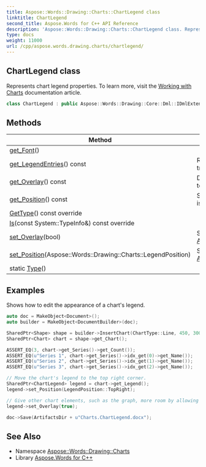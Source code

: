 ```yaml
---
title: Aspose::Words::Drawing::Charts::ChartLegend class
linktitle: ChartLegend
second_title: Aspose.Words for C++ API Reference
description: 'Aspose::Words::Drawing::Charts::ChartLegend class. Represents chart legend properties. To learn more, visit the  documentation article in C++.'
type: docs
weight: 11000
url: /cpp/aspose.words.drawing.charts/chartlegend/
---
```

## ChartLegend class


Represents chart legend properties. To learn more, visit the [Working with Charts](https://docs.aspose.com/words/cpp/working-with-charts/) documentation article.

```cpp
class ChartLegend : public Aspose::Words::Drawing::Core::Dml::IDmlExtensionListSource
```

## Methods

| Method | Description |
| --- | --- |
| [get_Font](./get_font/)() |  |
| [get_LegendEntries](./get_legendentries/)() const | Returns a collection of legend entries for all series and trendlines of the parent chart. |
| [get_Overlay](./get_overlay/)() const | Determines whether other chart elements shall be allowed to overlap legend. Default value is **false**. |
| [get_Position](./get_position/)() const | Specifies the position of the legend on a chart. Default value is [Right](../legendposition/). |
| [GetType](./gettype/)() const override |  |
| [Is](./is/)(const System::TypeInfo\&) const override |  |
| [set_Overlay](./set_overlay/)(bool) | Setter for [Aspose::Words::Drawing::Charts::ChartLegend::get_Overlay](./get_overlay/). |
| [set_Position](./set_position/)(Aspose::Words::Drawing::Charts::LegendPosition) | Setter for [Aspose::Words::Drawing::Charts::ChartLegend::get_Position](./get_position/). |
| static [Type](./type/)() |  |

## Examples



Shows how to edit the appearance of a chart's legend. 
```cpp
auto doc = MakeObject<Document>();
auto builder = MakeObject<DocumentBuilder>(doc);

SharedPtr<Shape> shape = builder->InsertChart(ChartType::Line, 450, 300);
SharedPtr<Chart> chart = shape->get_Chart();

ASSERT_EQ(3, chart->get_Series()->get_Count());
ASSERT_EQ(u"Series 1", chart->get_Series()->idx_get(0)->get_Name());
ASSERT_EQ(u"Series 2", chart->get_Series()->idx_get(1)->get_Name());
ASSERT_EQ(u"Series 3", chart->get_Series()->idx_get(2)->get_Name());

// Move the chart's legend to the top right corner.
SharedPtr<ChartLegend> legend = chart->get_Legend();
legend->set_Position(LegendPosition::TopRight);

// Give other chart elements, such as the graph, more room by allowing them to overlap the legend.
legend->set_Overlay(true);

doc->Save(ArtifactsDir + u"Charts.ChartLegend.docx");
```

## See Also

* Namespace [Aspose::Words::Drawing::Charts](../)
* Library [Aspose.Words for C++](../../)
